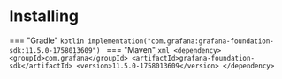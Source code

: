 # Installing

=== "Gradle"
    ```kotlin
    implementation("com.grafana:grafana-foundation-sdk:11.5.0-1758013609")
    ```
=== "Maven"
    ```xml
    <dependency>
        <groupId>com.grafana</groupId>
        <artifactId>grafana-foundation-sdk</artifactId>
        <version>11.5.0-1758013609</version>
    </dependency>
    ```
